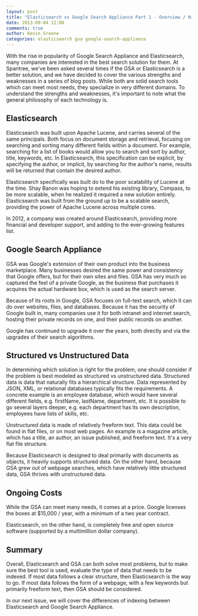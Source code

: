 ```yaml
---
layout: post
title: "Elasticsearch vs Google Search Appliance Part 1 - Overview / History"
date: 2013-09-04 12:00
comments: true
author: Kevin Greene
categories: elasticsearch gsa google-search-appliance
---
```


With the rise in popularity of Google Search Appliance and Elasticsearch, many companies are interested in the best search solution for them. At Spantree, we've been asked several times if the GSA or Elasticsearch is a better solution, and we have decided to cover the various strengths and weaknesses in a series of blog posts. While both are solid search tools which can meet most needs, they specialize in very different domains. To understand the strengths and weaknesses, it's important to note what the general philosophy of each technology is.

Elasticsearch
-------------------------
Elasticsearch was built upon Apache Lucene, and carries several of the same principals. Both focus on document storage and retrieval, focusing on searching and sorting many different fields within a document. For example, searching for a list of books would allow you to search and sort by author, title, keywords, etc. In Elasticsearch, this specification can be explicit, by specifying the author, or implicit, by searching for the author's name, results will be returned that contain the desired author.

Elasticsearch specifically was built do to the poor scalability of Lucene at the time. Shay Banon was hoping to extend his existing library, Compass, to be more scalable, when he realized it required a new solution entirely. Elasticsearch was built from the ground up to be a scalable search, providing the power of Apache Lucene across multiple cores.

In 2012, a company was created around Elasticsearch, providing more financial and developer support, and adding to the ever-growing features list.


Google Search Appliance
-------------------------
GSA was Google's extension of their own product into the business marketplace. Many businesses desired the same power and consistency that Google offers, but for their own sites and files. GSA has very much so captured the feel of a private Google, as the business that purchases it acquires the actual hardware box, which is used as the search server.

Because of its roots in Google, GSA focuses on full-text search, which it can do over websites, files, and databases. Because it has the security of Google built in, many companies use it for both intranet and internet search, hosting their private records on one, and their public records on another.

Google has continued to upgrade it over the years, both directly and via the upgrades of their search algorithms.

Structured vs Unstructured Data
-------------------------

In determining which solution is right for the problem, one should consider if the problem is best modeled as structured vs unstructured data. Structured data is data that naturally fits a hierarchical structure. Data represented by JSON, XML, or relational databases typically fits the requirements. A concrete example is an employee database, which would have several different fields, e.g. firstName, lastName, department, etc. It is possible to go several layers deeper, e.g. each department has its own description, employees have lists of skills, etc.


Unstructured data is made of relatively freeform text. This data could be found in flat files, or on most web pages. An example is a magazine article, which has a title, an author, an issue published, and freeform text. It's a very flat file structure.

Because Elasticsearch is designed to deal primarily with documents as objects, it heavily supports structured data. On the other hand, because GSA grew out of webpage searches, which have relatively little structured data, GSA thrives with unstructured data.

Ongoing Costs
-------------------------

While the GSA can meet many needs, it comes at a price. Google licenses the boxes at $15,000 / year, with a minimum of a two year contract.

Elasticsearch, on the other hand, is completely free and open source software (supported by a multimillion dollar company).

Summary
-------------------------
Overall, Elasticsearch and GSA can both solve most problems, but to make sure the best tool is used, evaluate the type of data that needs to be indexed. If most data follows a clear structure, then Elasticsearch is the way to go. If most data follows the form of a webpage, with a few keywords but primarily freeform text, then GSA should be considered.

In our next issue, we will cover the differences of indexing between Elasticsearch and Google Search Appliance.